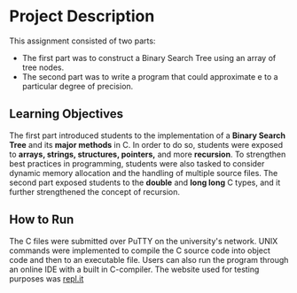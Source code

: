 # Project Description
This assignment consisted of two parts:
* The first part was to construct a Binary Search Tree using an array of tree nodes.
* The second part was to write a program that could approximate e to a particular degree of precision.

## Learning Objectives
The first part introduced students to the implementation of a **Binary Search Tree** and its **major methods** in C. In order to do so, students were exposed to **arrays, strings, structures, pointers,** and more **recursion**. To strengthen best practices in programming, students were also tasked to consider dynamic memory allocation and the handling of multiple source files.
The second part exposed students to the **double** and **long long** C types, and it further strengthened the concept of recursion.

## How to Run
The C files were submitted over PuTTY on the university's network. UNIX commands were implemented to compile the C source code into object code and then to an executable file. Users can also run the program through an online IDE with a built in C-compiler. The website used for testing purposes was [repl.it](repl.it/~)
